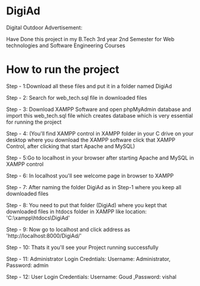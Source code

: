 # DigiAd
Digital Outdoor Advertisement:


Have Done this project in my B.Tech 3rd year 2nd Semester for Web technologies and Software Engineering Courses

# How to run the project 
Step - 1:Download all these files and put it in a folder named DigiAd

Step - 2: Search for web_tech.sql file in downloaded files

Step - 3: Download XAMPP Software and open phpMyAdmin database and import this web_tech.sql file which creates database which is very essential for running the project

Step - 4: (You'll find XAMPP control in XAMPP folder in your C drive on your desktop where you download the XAMPP software click that XAMPP Control, after clicking that start Apache and MySQL)

Step - 5:Go to localhost in your browser after starting Apache and MySQL in XAMPP control 

Step - 6: In localhost you'll see welcome page in browser to XAMPP

Step - 7: After naming the folder DigiAd as in Step-1 where you keep all downloaded files

Step - 8: You need to put that folder (DigiAd) where you kept that downloaded files in htdocs folder in XAMPP like location: 'C:\xampp\htdocs\DigiAd'

Step - 9: Now go to localhost and click address as 'http://localhost:8000/DigiAd/'

Step - 10: Thats it you'll see your Project running successfully

Step - 11: Administrator Login Credntials: Username: Administrator, Password: admin

Step - 12: User Login Credentials: Username: Goud ,Password: vishal

